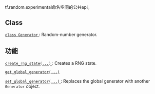 tf.random.experimental命名空间的公共api。

## Class 
[ `class Generator` ](https://tensorflow.google.cn/api_docs/python/tf/random/experimental/Generator): Random-number generator.

## 功能
[ `create_rng_state(...)` ](https://tensorflow.google.cn/api_docs/python/tf/random/experimental/create_rng_state): Creates a RNG state.

[ `get_global_generator(...)` ](https://tensorflow.google.cn/api_docs/python/tf/random/experimental/get_global_generator)

[ `set_global_generator(...)` ](https://tensorflow.google.cn/api_docs/python/tf/random/experimental/set_global_generator): Replaces the global generator with another  `Generator`  object.

